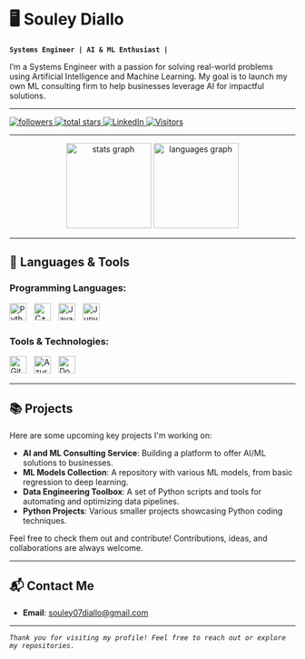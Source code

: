 # 🖥️ Souley Diallo

**`Systems Engineer | AI & ML Enthusiast |`**

I’m a Systems Engineer with a passion for solving real-world problems using Artificial Intelligence and Machine Learning. My goal is to launch my own ML consulting firm to help businesses leverage AI for impactful solutions.

---

<p align="left">
   <a href="https://github.com/souley-now?tab=followers">
      <img alt="followers" title="Follow me on Github" src="https://custom-icon-badges.demolab.com/github/followers/souley-now?color=236ad3&labelColor=1155ba&style=for-the-badge&logo=person-add&label=Follow&logoColor=white"/>
   </a>
   <a href="https://github.com/souley-now?tab=repositories&sort=stargazers">
      <img alt="total stars" title="Total stars on GitHub" src="https://custom-icon-badges.demolab.com/github/stars/souley-now?color=55960c&style=for-the-badge&labelColor=488207&logo=star"/>
   </a>
    <a href="https://www.linkedin.com/in/souley-diallo" target="_blank">
      <img alt="LinkedIn" title="Follow me on LinkedIn" src="https://img.shields.io/badge/LinkedIn-0077B5?style=for-the-badge&logo=linkedin&logoColor=white"/>
   </a>
   <a href="https://github.com/souley-now">
      <img alt="Visitors" src="https://img.shields.io/badge/Visitors-2025-blue?style=for-the-badge&logo=github"/>
   </a>
  
</p>

---

<div align="center">
  <img src="https://github-readme-stats.vercel.app/api?username=souley-now&hide_title=false&hide_rank=false&show_icons=true&include_all_commits=true&count_private=false&disable_animations=false&theme=dracula&locale=en&hide_border=false" height="150" alt="stats graph"  />
  <img src="https://github-readme-stats.vercel.app/api/top-langs?username=souley-now&locale=en&hide_title=false&layout=compact&card_width=320&langs_count=5&theme=dracula&hide_border=false" height="150" alt="languages graph"/>
</div>

---

## 🚀 Languages & Tools

### Programming Languages:
<img align="left" alt="Python" width="30px" style="padding-right:10px;" src="https://cdn.jsdelivr.net/gh/devicons/devicon/icons/python/python-plain.svg" />
<img align="left" alt="C++" width="30px" style="padding-right:10px;" src="https://cdn.jsdelivr.net/gh/devicons/devicon/icons/cplusplus/cplusplus-original.svg" />
<img align="left" alt="Java" width="30px" style="padding-right:10px;" src="https://cdn.jsdelivr.net/gh/devicons/devicon/icons/java/java-plain.svg" />
<img align="left" alt="Jupyter" width="30px" style="padding-right:10px;" src="https://cdn.jsdelivr.net/gh/devicons/devicon/icons/jupyter/jupyter-original.svg" />

<br /><br />

### Tools & Technologies:
<img align="left" alt="Git" width="30px" style="padding-right:10px;" src="https://cdn.jsdelivr.net/gh/devicons/devicon/icons/git/git-plain.svg" />
<img align="left" alt="Azure SQL" width="30px" style="padding-right:10px;" src="https://cdn.jsdelivr.net/gh/devicons/devicon/icons/azuresqldatabase/azuresqldatabase-original.svg" />
<img align="left" alt="Docker" width="30px" style="padding-right:10px;" src="https://cdn.jsdelivr.net/gh/devicons/devicon/icons/docker/docker-plain.svg" />
<br /><br />

---

## 📚 Projects

Here are some upcoming key projects I'm working on:

- **AI and ML Consulting Service**: Building a platform to offer AI/ML solutions to businesses.
- **ML Models Collection**: A repository with various ML models, from basic regression to deep learning.
- **Data Engineering Toolbox**: A set of Python scripts and tools for automating and optimizing data pipelines.
- **Python Projects**: Various smaller projects showcasing Python coding techniques.

Feel free to check them out and contribute! Contributions, ideas, and collaborations are always welcome.

---

## 📬 Contact Me

- **Email**: [souley07diallo@gmail.com](mailto:souley07diallo@gmail.com)

---

*`Thank you for visiting my profile! Feel free to reach out or explore my repositories.`*
